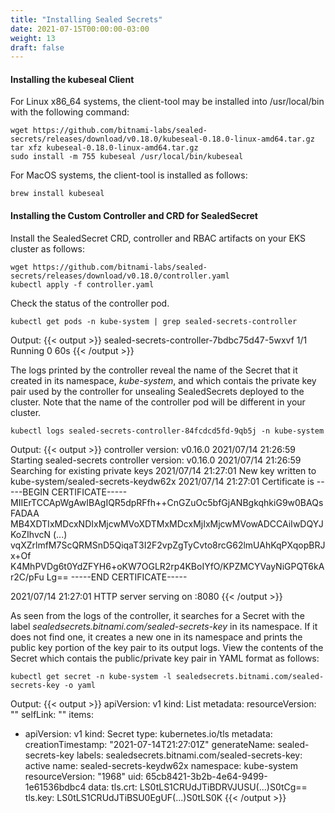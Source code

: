 ```yaml
---
title: "Installing Sealed Secrets"
date: 2021-07-15T00:00:00-03:00
weight: 13
draft: false
---
```


#### Installing the kubeseal Client
For Linux x86_64 systems, the client-tool may be installed into /usr/local/bin with the following command:
```
wget https://github.com/bitnami-labs/sealed-secrets/releases/download/v0.18.0/kubeseal-0.18.0-linux-amd64.tar.gz
tar xfz kubeseal-0.18.0-linux-amd64.tar.gz
sudo install -m 755 kubeseal /usr/local/bin/kubeseal
```
For MacOS systems, the client-tool is installed as follows:
```
brew install kubeseal
```

#### Installing the Custom Controller and CRD for SealedSecret
Install the SealedSecret CRD, controller and RBAC artifacts on your EKS cluster as follows:
```
wget https://github.com/bitnami-labs/sealed-secrets/releases/download/v0.18.0/controller.yaml
kubectl apply -f controller.yaml
```

Check the status of the controller pod.
```
kubectl get pods -n kube-system | grep sealed-secrets-controller
```
Output:
{{< output >}}
sealed-secrets-controller-7bdbc75d47-5wxvf   1/1     Running   0          60s
{{< /output >}}

The logs printed by the controller reveal the name of the Secret that it created in its namespace, *kube-system*, and which contais the private key pair used by the controller for unsealing SealedSecrets deployed to the cluster. Note that the name of the controller pod will be different in your cluster.
```
kubectl logs sealed-secrets-controller-84fcdcd5fd-9qb5j -n kube-system
```
Output:
{{< output >}}
controller version: v0.16.0
2021/07/14 21:26:59 Starting sealed-secrets controller version: v0.16.0
2021/07/14 21:26:59 Searching for existing private keys
2021/07/14 21:27:01 New key written to kube-system/sealed-secrets-keydw62x
2021/07/14 21:27:01 Certificate is
-----BEGIN CERTIFICATE-----
MIIErTCCApWgAwIBAgIQR5dpRFfh++CnGZuOc5bfGjANBgkqhkiG9w0BAQsFADAA
MB4XDTIxMDcxNDIxMjcwMVoXDTMxMDcxMjIxMjcwMVowADCCAiIwDQYJKoZIhvcN
(...)
vqXZrlmfM7ScQRMSnD5QiqaT3I2F2vpZgTyCvto8rcG62lmUAhKqPXqopBRJx+Of
K4MhPVDg6t0YdZFYH6+oKW7OGLR2rp4KBoIYfO/KPZMCYVayNiGPQT6kAr2C/pFu
Lg==
-----END CERTIFICATE-----

2021/07/14 21:27:01 HTTP server serving on :8080
{{< /output >}}

As seen from the logs of the controller, it searches for a Secret with the label *sealedsecrets.bitnami.com/sealed-secrets-key* in its namespace. If it does not find one, it creates a new one in its namespace and prints the public key portion of the key pair to its output logs. View the contents of the Secret which contais the public/private key pair in YAML format as follows:
```
kubectl get secret -n kube-system -l sealedsecrets.bitnami.com/sealed-secrets-key -o yaml
```
Output:
{{< output >}}
apiVersion: v1
kind: List
metadata:
  resourceVersion: ""
  selfLink: ""
items:
- apiVersion: v1
  kind: Secret
  type: kubernetes.io/tls
  metadata:
    creationTimestamp: "2021-07-14T21:27:01Z"
    generateName: sealed-secrets-key
    labels:
      sealedsecrets.bitnami.com/sealed-secrets-key: active
    name: sealed-secrets-keydw62x
    namespace: kube-system
    resourceVersion: "1968"
    uid: 65cb8421-3b2b-4e64-9499-1e61536bdbc4
  data:
    tls.crt: LS0tLS1CRUdJTiBDRVJUSU(...)S0tCg==
    tls.key: LS0tLS1CRUdJTiBSU0EgUF(...)S0tLS0K
{{< /output >}}
